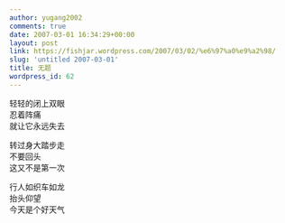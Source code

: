 ```yaml
---
author: yugang2002
comments: true
date: 2007-03-01 16:34:29+00:00
layout: post
link: https://fishjar.wordpress.com/2007/03/02/%e6%97%a0%e9%a2%98/
slug: 'untitled 2007-03-01'
title: 无题
wordpress_id: 62
---
```


轻轻的闭上双眼  
忍着阵痛  
就让它永远失去  
  
转过身大踏步走  
不要回头  
这又不是第一次  
  
行人如织车如龙  
抬头仰望  
今天是个好天气  

